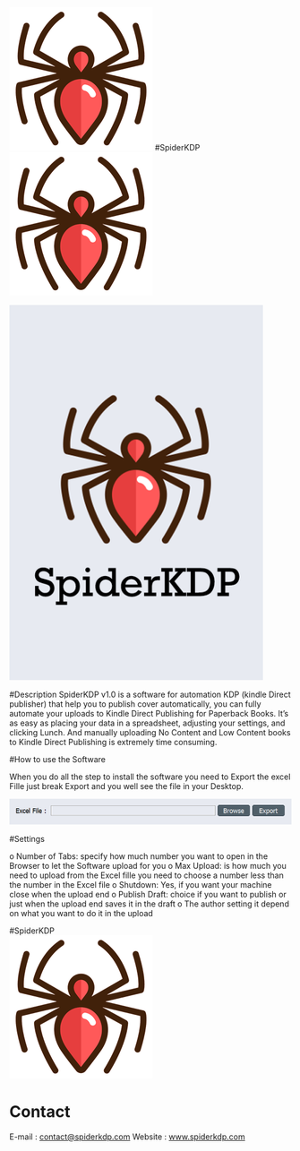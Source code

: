 ![](Screenshot/logo_desktop.png)  #SpiderKDP  ![](Screenshot/logo_desktop.png) 

![](Screenshot/cover.png)

#Description
SpiderKDP v1.0 is a software for automation KDP (kindle Direct publisher) that help you to publish cover automatically, you can fully automate your uploads to Kindle Direct Publishing for Paperback Books.
It’s as easy as placing your data in a spreadsheet, adjusting your settings, and clicking Lunch.
And manually uploading No Content and Low Content books to Kindle Direct Publishing is extremely time consuming.

#How to use the Software 

When you do all the step to install the software you need to Export the excel Fille just break Export and you well see the file in your Desktop.
  
![](Screenshot/Import_Export.PNG)


#Settings
  
o	Number of Tabs: specify how much number you want to open in the Browser to let the Software upload for you
o	Max Upload: is how much you need to upload from the Excel fille you need to choose a number less than the number in the Excel file
o	Shutdown: Yes, if you want your machine close when the upload end
o	Publish Draft: choice if you want to publish or just when the upload end saves it in the draft
o	The author setting it depend on what you want to do it in the upload

#SpiderKDP  
![](Screenshot/logo_desktop.png) 

# Contact
E-mail : contact@spiderkdp.com
Website : www.spiderkdp.com

